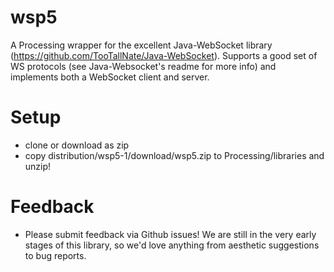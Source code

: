 wsp5
====

A Processing wrapper for the excellent Java-WebSocket library (https://github.com/TooTallNate/Java-WebSocket). 
Supports a good set of WS protocols (see Java-Websocket's readme for more info) and implements both a WebSocket 
client and server. 

Setup
====
* clone or download as zip
* copy distribution/wsp5-1/download/wsp5.zip to Processing/libraries and unzip!

Feedback
====
* Please submit feedback via Github issues! We are still in the very early stages of this library, so we'd love
anything from aesthetic suggestions to bug reports.